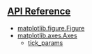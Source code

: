 [API Reference](https://matplotlib.org/stable/api/index.html)
-

- [matplotlib.figure.Figure](https://matplotlib.org/stable/api/figure_api.html#matplotlib.figure.Figure)
- [matplotlib.axes.Axes](https://matplotlib.org/stable/api/_as_gen/matplotlib.axes.Axes.html#matplotlib.axes.Axes)
  - [tick_params](https://matplotlib.org/stable/api/_as_gen/matplotlib.axes.Axes.tick_params)
